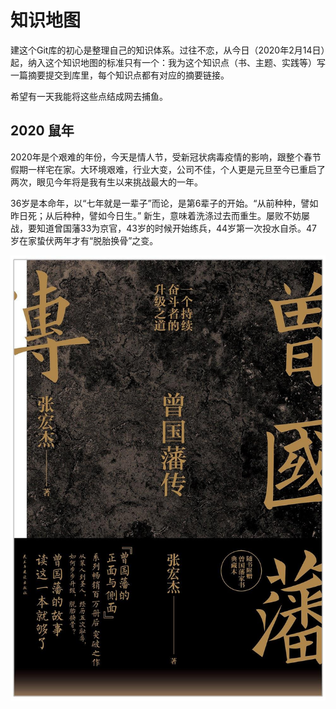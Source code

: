 # 知识地图
建这个Git库的初心是整理自己的知识体系。过往不恋，从今日（2020年2月14日）起，纳入这个知识地图的标准只有一个：我为这个知识点（书、主题、实践等）写一篇摘要提交到库里，每个知识点都有对应的摘要链接。 

希望有一天我能将这些点结成网去捕鱼。

## 2020 鼠年
2020年是个艰难的年份，今天是情人节，受新冠状病毒疫情的影响，跟整个春节假期一样宅在家。大环境艰难，行业大变，公司不佳，个人更是元旦至今已重启了两次，眼见今年将是我有生以来挑战最大的一年。

36岁是本命年，以“七年就是一辈子”而论，是第6辈子的开始。“从前种种，譬如昨日死；从后种种，譬如今日生。” 新生，意味着洗涤过去而重生。屡败不妨屡战，要知道曾国藩33为京官，43岁的时候开始练兵，44岁第一次投水自杀。47岁在家蛰伏两年才有“脱胎换骨”之变。

![曾国藩传](./images/zengguofanzhuan.jpg)